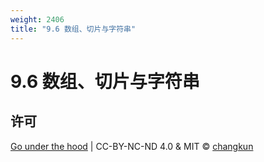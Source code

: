 ```yaml
---
weight: 2406
title: "9.6 数组、切片与字符串"
---
```


# 9.6 数组、切片与字符串

## 许可

[Go under the hood](https://github.com/changkun/go-under-the-hood) | CC-BY-NC-ND 4.0 & MIT &copy; [changkun](https://changkun.de)